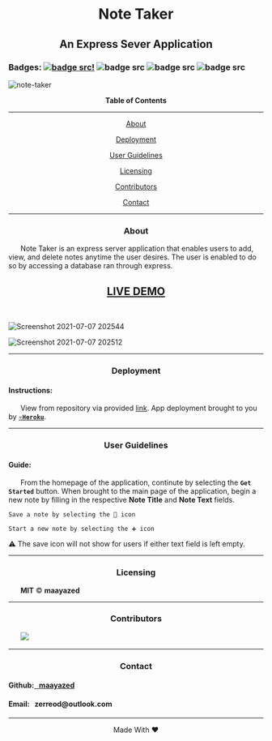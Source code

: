 <div align='center'>
<h1><strong>Note Taker</strong></h1>
<h2>An Express Sever Application</h2>
</div>

### Badges: [![badge src!](https://img.shields.io/badge/license-MIT-blue)](https://opensource.org/licenses) ![badge src](https://img.shields.io/badge/JavaScript-63.7%25-yellow) ![badge src](https://img.shields.io/badge/HTML-25.0%25-red) ![badge src](https://img.shields.io/badge/CSS-11.3%25-blueviolet)

![note-taker](https://user-images.githubusercontent.com/79816212/124846433-6dfab980-df5e-11eb-82c1-1b6dae418d21.gif)

<div align='center'>
<strong>Table of Contents</strong>  
<hr>
    <p><a href='#desc'>About</a></p>
    <p><a href='#deploy'>Deployment</a></p>
    <p><a href='#user'>User Guidelines</a></p>
    <p><a href='#license'>Licensing</a></p>
    <p><a href='#contribute'>Contributors</a></p>
    <p><a href='#contact'>Contact</a></p>

<hr>
</div>

<div align='center'>
    <h3><a id='desc'>About</a></h3>
</div>

<div>
&nbsp;&nbsp;&nbsp;&nbsp;&nbsp;&nbsp;Note Taker is an express server application that enables users to add, view, and delete notes anytime the user desires. The user is enabled to do so by accessing a database ran through express.
</div>

<h2 align="center"><strong><a href='https://aqueous-headland-91098.herokuapp.com/'>LIVE DEMO</a></strong></h2>

<br>

![Screenshot 2021-07-07 202544](https://user-images.githubusercontent.com/79816212/124848004-9c2dc880-df61-11eb-8b0d-c58b0e5aaa95.png)

![Screenshot 2021-07-07 202512](https://user-images.githubusercontent.com/79816212/124848017-a5b73080-df61-11eb-99e5-f8232b820c7d.png)

<hr>

<div align='center'>
    <h3><a id='deploy'>Deployment</a></h3>
</div>

<div>
<h4>Instructions: </h4>
&nbsp;&nbsp;&nbsp;&nbsp;&nbsp;&nbsp;View from repository via provided <a href='https://aqueous-headland-91098.herokuapp.com/'>link</a>. App deployment brought to you by <code><strong><a href='https://www.heroku.com/free'>⚛️Heroku</a></strong></code>.
</div>

<hr>

<div align='center'>
    <h3><a id='user'>User Guidelines</a></h3>
</div>

<div>
<h4>Guide: </h4> 
&nbsp;&nbsp;&nbsp;&nbsp;&nbsp;&nbsp;From the homepage of the application, continute by selecting the <code><strong>Get Started</strong></code> button. When brought to the main page of the application, begin a new note by filling in the respective <strong>Note Title</strong> and <strong>Note Text</strong> fields.
    
<pre><code>Save a note by selecting the 💾 icon</code></pre>
<pre><code>Start a new note by selecting the ➕ icon</code></pre>
    
⚠️ The save icon will not show for users if either text field is left empty.
    
</div>

<hr>

<div align='center'>
    <h3><a id='license'>Licensing</a></h3>
</div>

<div>
&nbsp;&nbsp;&nbsp;&nbsp;&nbsp;&nbsp;<strong>MIT</strong> © <strong>maayazed</strong>
</div>

<hr>

<div align='center'>
    <h3><a id='contribute'>Contributors</a></h3>
</div>

<div>
&nbsp;&nbsp;&nbsp;&nbsp;&nbsp;&nbsp;<a href='https://github.com/maayazed/'><img src='https://img.shields.io/badge/User-maayazed-blue'></a>
</div>

<hr>

<div align='center'>
    <h3><a id='contact'>Contact</a></h3>
</div>

<div>
<h4>Github:<a href='https://github.com/maayazed/'>&nbsp;&nbsp;&nbsp;maayazed</a></h4>
<h4>Email:&nbsp;&nbsp;&nbsp;zerreod@outlook.com</h4>
</div>

<hr>

<div align="center">Made With ❤️</div>
